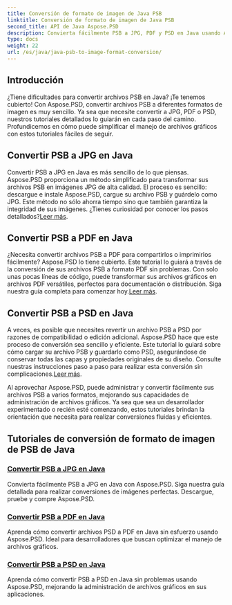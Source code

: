 ```yaml
---
title: Conversión de formato de imagen de Java PSB
linktitle: Conversión de formato de imagen de Java PSB
second_title: API de Java Aspose.PSD
description: Convierta fácilmente PSB a JPG, PDF y PSD en Java usando Aspose.PSD. Siga nuestros tutoriales para realizar conversiones de imágenes perfectas y mejorar sus proyectos.
type: docs
weight: 22
url: /es/java/java-psb-to-image-format-conversion/
---
```

## Introducción
¿Tiene dificultades para convertir archivos PSB en Java? ¡Te tenemos cubierto! Con Aspose.PSD, convertir archivos PSB a diferentes formatos de imagen es muy sencillo. Ya sea que necesite convertir a JPG, PDF o PSD, nuestros tutoriales detallados lo guiarán en cada paso del camino. Profundicemos en cómo puede simplificar el manejo de archivos gráficos con estos tutoriales fáciles de seguir.

## Convertir PSB a JPG en Java

 Convertir PSB a JPG en Java es más sencillo de lo que piensas. Aspose.PSD proporciona un método simplificado para transformar sus archivos PSB en imágenes JPG de alta calidad. El proceso es sencillo: descargue e instale Aspose.PSD, cargue su archivo PSB y guárdelo como JPG. Este método no sólo ahorra tiempo sino que también garantiza la integridad de sus imágenes. ¿Tienes curiosidad por conocer los pasos detallados?[Leer más](./convert-psb-to-jpg-java/).

## Convertir PSB a PDF en Java

¿Necesita convertir archivos PSB a PDF para compartirlos o imprimirlos fácilmente? Aspose.PSD lo tiene cubierto. Este tutorial lo guiará a través de la conversión de sus archivos PSB a formato PDF sin problemas. Con solo unas pocas líneas de código, puede transformar sus archivos gráficos en archivos PDF versátiles, perfectos para documentación o distribución. Siga nuestra guía completa para comenzar hoy.[Leer más](./convert-psb-to-pdf-java/).

## Convertir PSB a PSD en Java

 A veces, es posible que necesites revertir un archivo PSB a PSD por razones de compatibilidad o edición adicional. Aspose.PSD hace que este proceso de conversión sea sencillo y eficiente. Este tutorial lo guiará sobre cómo cargar su archivo PSB y guardarlo como PSD, asegurándose de conservar todas las capas y propiedades originales de su diseño. Consulte nuestras instrucciones paso a paso para realizar esta conversión sin complicaciones.[Leer más](./convert-psb-to-psd-java/).

Al aprovechar Aspose.PSD, puede administrar y convertir fácilmente sus archivos PSB a varios formatos, mejorando sus capacidades de administración de archivos gráficos. Ya sea que sea un desarrollador experimentado o recién esté comenzando, estos tutoriales brindan la orientación que necesita para realizar conversiones fluidas y eficientes.

## Tutoriales de conversión de formato de imagen de PSB de Java
### [Convertir PSB a JPG en Java](./convert-psb-to-jpg-java/)
Convierta fácilmente PSB a JPG en Java con Aspose.PSD. Siga nuestra guía detallada para realizar conversiones de imágenes perfectas. Descargue, pruebe y compre Aspose.PSD.
### [Convertir PSB a PDF en Java](./convert-psb-to-pdf-java/)
Aprenda cómo convertir archivos PSD a PDF en Java sin esfuerzo usando Aspose.PSD. Ideal para desarrolladores que buscan optimizar el manejo de archivos gráficos.
### [Convertir PSB a PSD en Java](./convert-psb-to-psd-java/)
Aprenda cómo convertir PSB a PSD en Java sin problemas usando Aspose.PSD, mejorando la administración de archivos gráficos en sus aplicaciones.